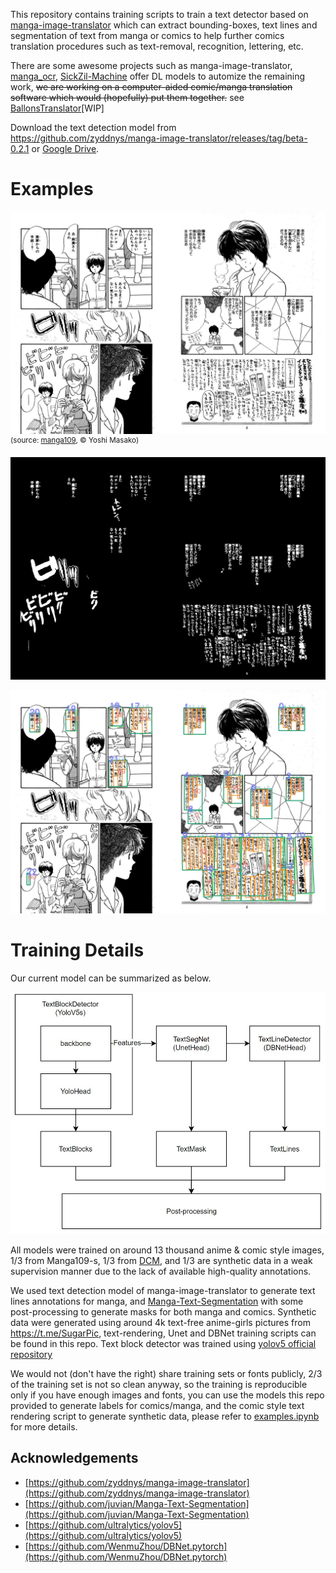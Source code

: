This repository contains training scripts to train a text detector based on [manga-image-translator](https://github.com/zyddnys/manga-image-translator) which can extract bounding-boxes, text lines and segmentation of text from manga or comics to help further comics translation procedures such as text-removal, recognition, lettering, etc.  

There are some awesome projects such as manga-image-translator, [manga_ocr](https://github.com/kha-white/manga_ocr), [SickZil-Machine](https://github.com/KUR-creative/SickZil-Machine) offer DL models to automize the remaining work, <s>we are working on a computer-aided comic/manga translation software which would (hopefully) put them together.</s>  see [BallonsTranslator](https://github.com/dmMaze/BallonsTranslator)[WIP]

Download the text detection model from https://github.com/zyddnys/manga-image-translator/releases/tag/beta-0.2.1 or [Google Drive](https://drive.google.com/drive/folders/1cTsXP5NYTCjhPVxwScdhxqJleHuIOyXG?usp=sharing). 

# Examples

![AisazuNihaIrarenai-003](data/doc/AisazuNihaIrarenai-003.jpg)
<sup>(source: [manga109](http://www.manga109.org/en/), © Yoshi Masako)</sup>

![AisazuNihaIrarenai-003-mask](data/doc/AisazuNihaIrarenai-003-mask.png)

![AisazuNihaIrarenai-003-bboxes](data/doc/AisazuNihaIrarenai-003-bboxes.jpg)

# Training Details

Our current model can be summarized as below.  

<img src='data/doc/model.jpg'>  

All models were trained on around 13 thousand anime & comic style images, 1/3 from Manga109-s, 1/3 from [DCM](https://digitalcomicmuseum.com/), and 1/3 are synthetic data in a weak supervision manner due to the lack of available high-quality annotations.   

We used text detection model of manga-image-translator to generate text lines annotations for manga, and [Manga-Text-Segmentation](https://github.com/juvian/Manga-Text-Segmentation) with some post-processing to generate masks for both manga and comics. Synthetic data were generated using around 4k text-free anime-girls pictures from https://t.me/SugarPic, text-rendering, Unet and DBNet training scripts can be found in this repo.  Text block detector was trained using [yolov5 official repository](https://github.com/ultralytics/yolov5)  

We would not (don't have the right) share training sets or fonts publicly, 2/3 of the training set is not so clean anyway, so the training is reproducible only if you have enough images and fonts, you can use the models this repo provided to generate labels for comics/manga, and the comic style text rendering script to generate synthetic data, please refer to [examples.ipynb](examples.ipynb) for more details. 

## Acknowledgements

* [https://github.com/zyddnys/manga-image-translator](https://github.com/zyddnys/manga-image-translator)
* [https://github.com/juvian/Manga-Text-Segmentation](https://github.com/juvian/Manga-Text-Segmentation)
* [https://github.com/ultralytics/yolov5](https://github.com/ultralytics/yolov5)
* [https://github.com/WenmuZhou/DBNet.pytorch](https://github.com/WenmuZhou/DBNet.pytorch)
